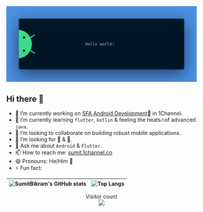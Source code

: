 <img src="https://raw.githubusercontent.com/Sumit-1Channel/Sumit-1Channel/main/resources/banner.png" alt="Hello world">

## Hi there 👋

- 🔭 I’m currently working on [SFA Android Development](https://github.com/1channel-saas/1Channel)📱 in 1Channel.
- 🌱 I’m currently learning `flutter`, `kotlin` & feeling the heats🔥of advanced `java`.
- 👯 I’m looking to collaborate on building robust mobile applications.
- 🤔 I’m looking for 🍕 & 🍵.
- 💬 Ask me about `Android` & `Flutter`.
- 📫 How to reach me: [sumit.1channel.co]()
- 😄 Pronouns: He/Him 👨
- ⚡ Fun fact: 

|![SumitBikram's GitHub stats](https://github-readme-stats.vercel.app/api?username=Sumit-1Channel&show_icons=true&theme=radical) | ![Top Langs](https://github-readme-stats.vercel.app/api/top-langs/?username=Sumit-1Channel&layout=donut&theme=radical&langs_count=4)|
| ---------- | ---------- |

<p align="center"> 
  Visitor count<br>
  <img src="https://profile-counter.glitch.me/Sumit-1Channel/count.svg" />
</p>
